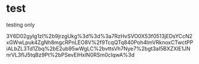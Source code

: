# test
testing only

3Y6D02gyIg1zI%2b9jrzgUkg%3d%3d%3a7RzHvSVO0X53f0513jEDsYCcN2xGWwLpuk4ZgNh8mgcRPnLEO8V%2f9TcqQTq840Poh4lmVRknoxCTwctPPiALbZL3Td1Zbq%2bE2ub95wWgLC%2bvttsVh7Nye7%2bgt3aI5BXZXlE1JNnrVL3fIJ5tqBz9Pt%2bPSevEIHxlN0RSm0cIqwA%3d
